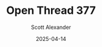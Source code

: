 ---
layout: podcast
title: "Open Thread 377"
author: Scott Alexander
description: https://www.astralcodexten.com/p/open-thread-377
date: 2025-04-14
length: 504963
duration: 126
guid: open-thread-377
---